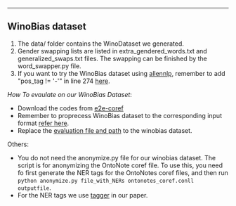 ---
## WinoBias dataset ##
1. The data/ folder contains the WinoDataset we generated.
2. Gender swapping lists are listed in extra_gendered_words.txt and generalized_swaps.txt files. The swapping can be finished by the word_swapper.py file.
3. If you want to try the WinoBias dataset using [allennlp](https://allennlp.org/models), remember to add "pos_tag != '-'" in line 274 [here](https://github.com/allenai/allennlp/blob/5f9fb419273f99c949ccdabab22fdc8e9b895c1c/allennlp/data/dataset_readers/dataset_utils/ontonotes.py#L274).

*How To evaulate on our WinoBias Dataset*:
- Download the codes from [e2e-coref](https://github.com/kentonl/e2e-coref)
- Remember to proprecess WinoBias dataset to the corresponding input format [refer here](https://github.com/kentonl/e2e-coref/blob/9d1ee1972f6e34eb5d1dcbb1fd9b9efdf53fc298/setup_training.sh#L38). 
- Replace the [evaluation file and path](https://github.com/kentonl/e2e-coref/blob/9d1ee1972f6e34eb5d1dcbb1fd9b9efdf53fc298/experiments.conf#L79) to the winobias dataset.


Others:
- You do not need the anonymize.py file for our winobias dataset. The script is for anonymizing the OntoNote coref file. To use this, you need fo first generate the NER tags for the OntoNotes coref files, and then run `python anonymize.py file_with_NERs ontonotes_coref.conll outputfile`.
- For the NER tags we use [tagger](https://github.com/glample/tagger) in our paper.
